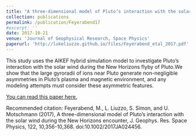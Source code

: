 ```yaml
---
title: "A three-dimensional model of Pluto’s interaction with the solar wind during the New Horizons encounter"
collection: publications
permalink: /publication/Feyerabend17
#excerpt: ''
date: 2017-10-21
venue: 'Journal of Geophysical Research, Space Physics'
paperurl: 'http://lukeliuzzo.github.io/files/Feyerabend_etal_2017.pdf'
---
```

This study uses the AIKEF hybrid simulation model to investigate Pluto’s interaction with the solar wind during the New Horizons flyby of Pluto.We show that the large gyroradii of ions near Pluto generate non-negligible asymmetries in Pluto’s plasma and magnetic environment, and any modeling attempts must consider these asymmetric features.

[You can read this paper here.](http://lukeliuzzo.github.io/files/Feyerabend_etal_17.pdf)

Recommended citation: Feyerabend, M., L. Liuzzo, S. Simon, and U. Motschmann (2017), A three-dimensional model of Pluto’s interaction with the solar wind during the New Horizons encounter, J. Geophys. Res. Space Physics, 122, 10,356-10,368. doi:10.1002/2017JA024456.
